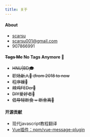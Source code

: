 ```yaml
---
title: 关于
---
```


#### About
- <i class="fa fa-github"></i>   <a href="https://github.com/scarsu">scarsu</a>
- <i class="fa fa-envelope"></i>     scarsu001@gmail.com
- <i class="fa fa-qq"></i><i class="fa fa-wechat"></i>    907866991


<!-- #### Note
- <a href="https://www.scarsu.com/escape_from_the_world/" target="_blank">【我与这世界的距离】</a>一些胡言乱语。 -->


#### ~~Tags Me~~  No Tags Anymore 🚫
- ~~HNU|BD🎓~~
- ~~职场新人👶 (from 2018 to now~~
- ~~程序媛🙊~~
- ~~辣鸡FEDer🐓~~
- ~~DIY爱好者🔨~~
- ~~倡导轻断食 + 断舍离📖~~

#### 开源贡献
- 现代javascript教程翻译
- [Vue插件：npm/vue-message-plugin](https://www.npmjs.com/package/vue-message-plugin)

<!-- #### Skills
- 前端：HTML | CSS | JS | REACT | GRUNT | NODE
- 毕设：基于Node.js的即时通讯系统（Socket.io|Express)
- 数据库：Oracle | SQL | PL/SQL
- 服务端：Node | J2EE | ASP.net  -->

<!-- ### 微信公众号：自律神仙ScarSu -->
<!-- <img id="slogan_img" src="/images/Slogan.png" title="微信公众号：自律神仙ScarSu"/> -->
